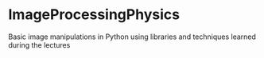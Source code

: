 # ImageProcessingPhysics
Basic image manipulations in Python using libraries and techniques learned during the lectures
